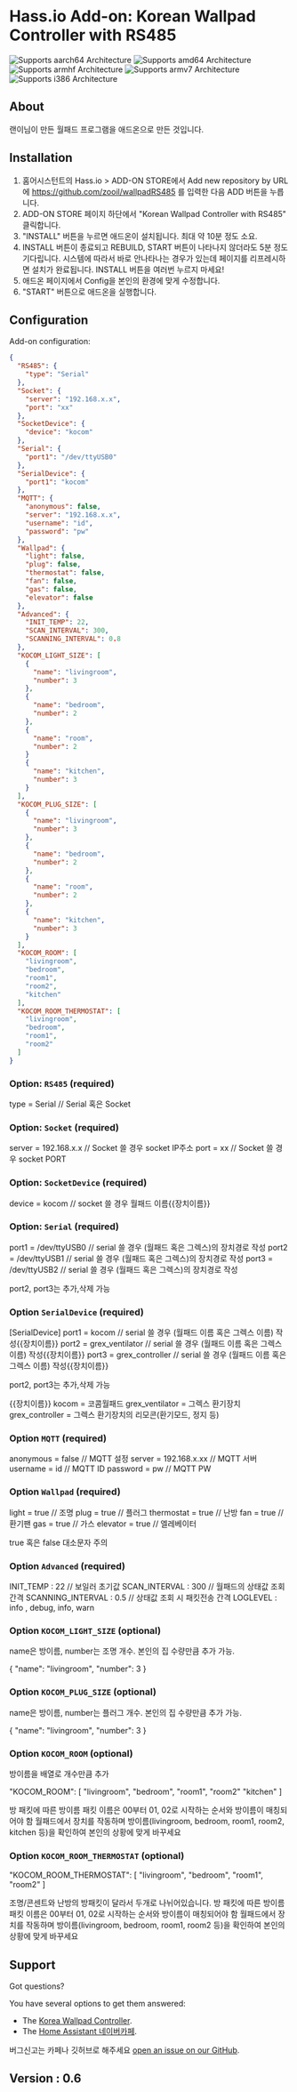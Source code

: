 # Hass.io Add-on: Korean Wallpad Controller with RS485 

![Supports aarch64 Architecture][aarch64-shield] ![Supports amd64 Architecture][amd64-shield] ![Supports armhf Architecture][armhf-shield] ![Supports armv7 Architecture][armv7-shield] ![Supports i386 Architecture][i386-shield]

## About
랜이님이 만든 월패드 프로그램을 애드온으로 만든 것입니다.

## Installation

1. 홈어시스턴트의 Hass.io > ADD-ON STORE에서 Add new repository by URL에 https://github.com/zooil/wallpadRS485 를 입력한 다음 ADD 버튼을 누릅니다.
2. ADD-ON STORE 페이지 하단에서 "Korean Wallpad Controller with RS485" 클릭합니다.
3. "INSTALL" 버튼을 누르면 애드온이 설치됩니다. 최대 약 10분 정도 소요. 
4. INSTALL 버튼이 종료되고 REBUILD, START 버튼이 나타나지 않더라도 5분 정도 기다립니다. 시스템에 따라서 바로 안나타나는 경우가 있는데 페이지를 리프레시하면 설치가 완료됩니다. INSTALL 버튼을 여러번 누르지 마세요!
6. 애드온 페이지에서 Config을 본인의 환경에 맞게 수정합니다.
7. "START" 버튼으로 애드온을 실행합니다.

## Configuration

Add-on configuration:

```json
{
  "RS485": {
    "type": "Serial"
  },
  "Socket": {
    "server": "192.168.x.x",
    "port": "xx"
  },
  "SocketDevice": {
    "device": "kocom"
  },
  "Serial": {
    "port1": "/dev/ttyUSB0"
  },
  "SerialDevice": {
    "port1": "kocom"
  },
  "MQTT": {
    "anonymous": false,
    "server": "192.168.x.x",
    "username": "id",
    "password": "pw"
  },
  "Wallpad": {
    "light": false,
    "plug": false,
    "thermostat": false,
    "fan": false,
    "gas": false,
    "elevator": false
  },
  "Advanced": {
    "INIT_TEMP": 22,
    "SCAN_INTERVAL": 300,
    "SCANNING_INTERVAL": 0.8
  },
  "KOCOM_LIGHT_SIZE": [
    {
      "name": "livingroom",
      "number": 3
    },
    {
      "name": "bedroom",
      "number": 2
    },
    {
      "name": "room",
      "number": 2
    }
    {
      "name": "kitchen",
      "number": 3
    }
  ],
  "KOCOM_PLUG_SIZE": [
    {
      "name": "livingroom",
      "number": 3
    },
    {
      "name": "bedroom",
      "number": 2
    },
    {
      "name": "room",
      "number": 2
    },
    {
      "name": "kitchen",
      "number": 3
    }
  ],
  "KOCOM_ROOM": [
    "livingroom",
    "bedroom",
    "room1",
    "room2",
    "kitchen"
  ],
  "KOCOM_ROOM_THERMOSTAT": [
    "livingroom",
    "bedroom",
    "room1",
    "room2"
  ]
}
```

### Option: `RS485` (required)

type = Serial                    // Serial 혹은 Socket

### Option: `Socket` (required)

server = 192.168.x.x           // Socket 쓸 경우 socket IP주소
port = xx                        // Socket 쓸 경우 socket PORT

### Option: `SocketDevice` (required)

device = kocom               // socket 쓸 경우 월패드 이름{{장치이름}}

### Option: `Serial` (required)

port1 = /dev/ttyUSB0        // serial 쓸 경우 (월패드 혹은 그렉스)의 장치경로 작성
port2 = /dev/ttyUSB1        // serial 쓸 경우 (월패드 혹은 그렉스)의 장치경로 작성
port3 = /dev/ttyUSB2        // serial 쓸 경우 (월패드 혹은 그렉스)의 장치경로 작성

port2, port3는 추가,삭제 가능

### Option `SerialDevice` (required)

[SerialDevice]
port1 = kocom               // serial 쓸 경우 (월패드 이름 혹은 그렉스 이름) 작성{{장치이름}}
port2 = grex_ventilator     // serial 쓸 경우 (월패드 이름 혹은 그렉스 이름) 작성{{장치이름}}
port3 = grex_controller     // serial 쓸 경우 (월패드 이름 혹은 그렉스 이름) 작성{{장치이름}}

port2, port3는 추가,삭제 가능

{{장치이름}}
kocom = 코콤월패드
grex_ventilator = 그렉스 환기장치
grex_controller = 그렉스 환기장치의 리모콘(환기모드, 정지 등)

### Option `MQTT` (required)

anonymous = false           // MQTT 설정
server = 192.168.x.xx         // MQTT 서버
username = id                 // MQTT ID
password = pw                // MQTT PW


### Option `Wallpad` (required)

light = true                    // 조명 
plug = true                    // 플러그 
thermostat = true            // 난방 
fan = true                     // 환기팬 
gas = true                     // 가스 
elevator = true               // 엘레베이터 

true 혹은 false 대소문자 주의

### Option `Advanced` (required)

INIT_TEMP : 22 // 보일러 초기값
SCAN_INTERVAL : 300 // 월패드의 상태값 조회 간격
SCANNING_INTERVAL : 0.5 // 상태값 조회 시 패킷전송 간격
LOGLEVEL : info , debug, info, warn

### Option `KOCOM_LIGHT_SIZE` (optional)
 name은 방이름, number는 조명 개수. 본인의 집 수량만큼 추가 가능.

{ "name": "livingroom", "number": 3 }

### Option `KOCOM_PLUG_SIZE` (optional)
name은 방이름, number는 플러그 개수. 본인의 집 수량만큼 추가 가능.

{ "name": "livingroom", "number": 3 }

### Option `KOCOM_ROOM` (optional)
방이름을 배열로 개수만큼 추가

"KOCOM_ROOM": [ "livingroom", "bedroom", "room1", "room2" "kitchen" ]

방 패킷에 따른 방이름 패킷 이름은 00부터 01, 02로 시작하는 순서와 방이름이 매칭되어야 함
월패드에서 장치를 작동하며 방이름(livingroom, bedroom, room1, room2, kitchen 등)을 확인하여 본인의 상황에 맞게 바꾸세요

### Option `KOCOM_ROOM_THERMOSTAT` (optional)

"KOCOM_ROOM_THERMOSTAT": [ "livingroom", "bedroom", "room1", "room2" ]

조명/콘센트와 난방의 방패킷이 달라서 두개로 나뉘어있습니다.
방 패킷에 따른 방이름 패킷 이름은 00부터 01, 02로 시작하는 순서와 방이름이 매칭되어야 함
월패드에서 장치를 작동하며 방이름(livingroom, bedroom, room1, room2 등)을 확인하여 본인의 상황에 맞게 바꾸세요

## Support

Got questions?

You have several options to get them answered:

- The [Korea Wallpad Controller][github].
- The [Home Assistant 네이버카페][forum].

버그신고는 카페나 깃허브로 해주세요 [open an issue on our GitHub][issue].

## Version : 0.6

[forum]: https://cafe.naver.com/koreassistant
[github]: https://github.com/zooil/wallpadRS485
[issue]: https://github.com/zooil/wallpadRS485/issues
[aarch64-shield]: https://img.shields.io/badge/aarch64-yes-green.svg
[amd64-shield]: https://img.shields.io/badge/amd64-yes-green.svg
[armhf-shield]: https://img.shields.io/badge/armhf-yes-green.svg
[armv7-shield]: https://img.shields.io/badge/armv7-yes-green.svg
[i386-shield]: https://img.shields.io/badge/i386-yes-green.svg

